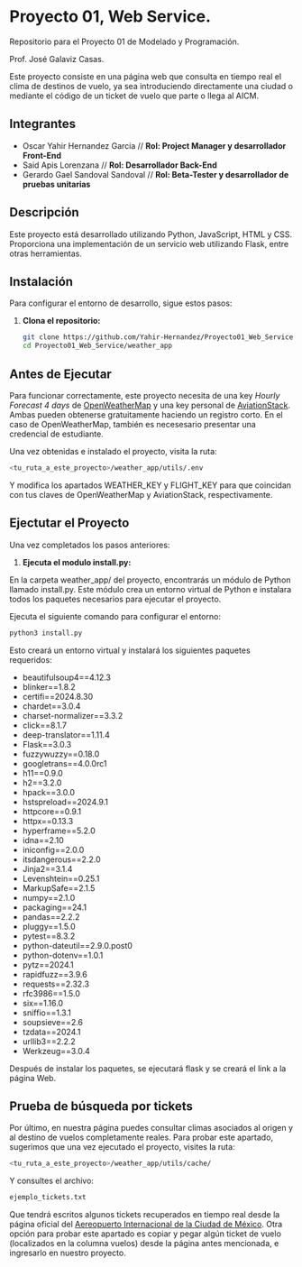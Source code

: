 # Proyecto 01, Web Service.

Repositorio para el Proyecto 01 de Modelado y Programación.

Prof. José Galaviz Casas.

Este proyecto consiste en una página web que consulta en tiempo real el clima de destinos de vuelo, ya sea introduciendo directamente una ciudad o mediante el código de un ticket de vuelo que parte o llega al AICM. 

## Integrantes

+ Oscar Yahir Hernandez Garcia // **Rol: Project Manager y desarrollador Front-End** 
+ Said Apis Lorenzana // **Rol: Desarrollador Back-End**
+ Gerardo Gael Sandoval Sandoval // **Rol: Beta-Tester y desarrollador de pruebas unitarias** 

## Descripción

Este proyecto está desarrollado utilizando Python, JavaScript, HTML y CSS. Proporciona una implementación de un servicio web utilizando Flask, entre otras herramientas.

## Instalación

Para configurar el entorno de desarrollo, sigue estos pasos:

1. **Clona el repositorio:**

   ```Bash
   git clone https://github.com/Yahir-Hernandez/Proyecto01_Web_Service.git
   cd Proyecto01_Web_Service/weather_app
   ```

## Antes de Ejecutar

Para funcionar correctamente, este proyecto necesita de una key *Hourly Forecast 4 days* de [OpenWeatherMap](https://openweathermap.org/api) y una key personal de [AviationStack](https://aviationstack.com/). 
Ambas pueden obtenerse gratuitamente haciendo un registro corto. En el caso de OpenWeatherMap, también es necesesario presentar una credencial de estudiante. 

Una vez obtenidas e instalado el proyecto, visita la ruta:

```bash
<tu_ruta_a_este_proyecto>/weather_app/utils/.env
```
Y modifica los apartados WEATHER_KEY y FLIGHT_KEY para que coincidan con tus claves de OpenWeatherMap y AviationStack, respectivamente.

## Ejectutar el Proyecto

Una vez completados los pasos anteriores:

1. **Ejecuta el modulo install.py:**

En la carpeta weather_app/ del proyecto, encontrarás un módulo de Python llamado install.py. Este módulo crea un entorno virtual de Python e instalara todos los paquetes necesarios para ejecutar el proyecto.

Ejecuta el siguiente comando para configurar el entorno:

```bash
python3 install.py
```

Esto creará un entorno virtual y instalará los siguientes paquetes requeridos:

* beautifulsoup4==4.12.3
* blinker==1.8.2
* certifi==2024.8.30
* chardet==3.0.4
* charset-normalizer==3.3.2
* click==8.1.7
* deep-translator==1.11.4
* Flask==3.0.3
* fuzzywuzzy==0.18.0
* googletrans==4.0.0rc1
* h11==0.9.0
* h2==3.2.0
* hpack==3.0.0
* hstspreload==2024.9.1
* httpcore==0.9.1
* httpx==0.13.3
* hyperframe==5.2.0
* idna==2.10
* iniconfig==2.0.0
* itsdangerous==2.2.0
* Jinja2==3.1.4
* Levenshtein==0.25.1
* MarkupSafe==2.1.5
* numpy==2.1.0
* packaging==24.1
* pandas==2.2.2
* pluggy==1.5.0
* pytest==8.3.2
* python-dateutil==2.9.0.post0
* python-dotenv==1.0.1
* pytz==2024.1
* rapidfuzz==3.9.6
* requests==2.32.3
* rfc3986==1.5.0
* six==1.16.0
* sniffio==1.3.1
* soupsieve==2.6
* tzdata==2024.1
* urllib3==2.2.2
* Werkzeug==3.0.4

Después de instalar los paquetes, se ejecutará flask y se creará el link a la página Web.

##  **Prueba de búsqueda por tickets**

Por último, en nuestra página puedes consultar climas asociados al origen y al destino de vuelos completamente reales. Para probar este apartado, sugerimos que una vez ejecutado el proyecto, visites la ruta:

```bash
<tu_ruta_a_este_proyecto>/weather_app/utils/cache/
```
Y consultes el archivo:

```bash
ejemplo_tickets.txt
```
Que tendrá escritos algunos tickets recuperados en tiempo real desde la página oficial del [Aereopuerto Internacional de la Ciudad de México](https://www.aicm.com.mx/pasajeros/vuelos
). Otra opción para probar este apartado es copiar y pegar algún ticket de vuelo (localizados en la columna vuelos) desde la página antes mencionada, e ingresarlo en nuestro proyecto.


